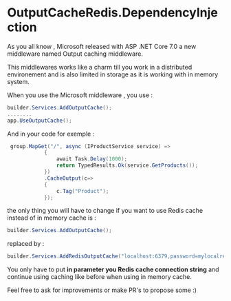# OutputCacheRedis.DependencyInjection

As you all know , Microsoft released with ASP .NET Core 7.0 a new middleware named Output caching middleware.

This middlewares works like a charm till you work in a distributed environement and is also limited in storage as it is working with in memory system.

When you use the Microsoft middleware , you use : 

```csharp
builder.Services.AddOutputCache();
........
app.UseOutputCache();
```

And in your code for exemple : 
```csharp
 group.MapGet("/", async (IProductService service) =>
            {
                await Task.Delay(1000);
                return TypedResults.Ok(service.GetProducts());
            })
            .CacheOutput(c=> 
            {
                c.Tag("Product");
            });
```

the only thing you will have to change if you want to use Redis cache instead of in memory cache is : 

```csharp
builder.Services.AddOutputCache();
```
replaced by :
```csharp
builder.Services.AddRedisOutputCache("localhost:6379,password=mylocalredispassword");
```
You only have to put **in parameter you Redis cache connection string** and continue using caching like before when using in memory cache.

Feel free to ask for improvements or make PR's to propose some :)

